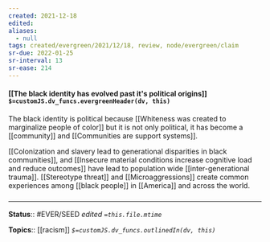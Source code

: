 ```yaml
---
created: 2021-12-18 
edited: 
aliases:
  - null
tags: created/evergreen/2021/12/18, review, node/evergreen/claim
sr-due: 2022-01-25
sr-interval: 13
sr-ease: 214
---
```


#### [[The black identity has evolved past it's political origins]] `$=customJS.dv_funcs.evergreenHeader(dv, this)`

The black identity is political because [[Whiteness was created to marginalize people of color]] but it is not only political, it has become a [[community]] and [[Communities are support systems]].

[[Colonization and slavery lead to generational disparities in black communities]], and [[Insecure material conditions increase cognitive load and reduce outcomes]] have lead to population wide [[inter-generational trauma]].
[[Stereotype threat]] and [[Microaggressions]] create common experiences among [[black people]] in [[America]] and across the world.

### <hr class="footnote"/>

**Status**:: #EVER/SEED
*edited `=this.file.mtime`*

**Topics**:: [[racism]]
*`$=customJS.dv_funcs.outlinedIn(dv, this)`*

